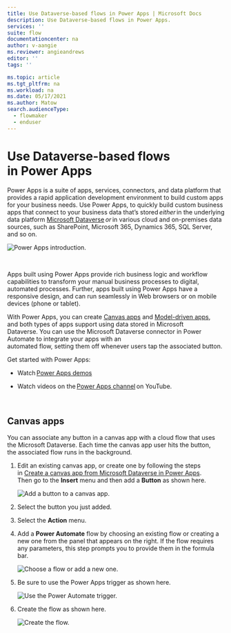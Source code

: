 ```yaml
---
title: Use Dataverse-based flows in Power Apps | Microsoft Docs
description: Use Dataverse-based flows in Power Apps.
services: ''
suite: flow
documentationcenter: na
author: v-aangie
ms.reviewer: angieandrews
editor: ''
tags: ''

ms.topic: article
ms.tgt_pltfrm: na
ms.workload: na
ms.date: 05/17/2021
ms.author: Matow
search.audienceType: 
  - flowmaker
  - enduser
---
```



# Use Dataverse-based flows in Power Apps  

Power Apps is a suite of apps, services, connectors, and data platform that provides a rapid application development environment to build custom apps for your business needs. Use Power Apps, to quickly build custom business apps that connect to your business data that’s stored *either* in the underlying data
platform [Microsoft Dataverse](/powerapps/maker/common-data-service/data-platform-intro) *or* in various cloud and on-premises data sources, such as SharePoint, Microsoft 365,
Dynamics 365, SQL Server, and so on. 

![Power Apps introduction.](../media/flows-power-apps/intro.png)

 

Apps built using Power Apps provide rich business logic and workflow capabilities to transform your manual business processes to digital, automated processes. Further, apps built using Power Apps have a responsive design, and can run seamlessly in Web browsers or on mobile devices (phone or tablet). 

With Power Apps, you can create [Canvas apps](/powerapps/maker/canvas-apps/) and [Model-driven apps](/powerapps/maker/model-driven-apps/), and both types of apps support using data stored in Microsoft Dataverse. You can use the Microsoft Dataverse connector in Power Automate to integrate your apps with an automated flow, setting them off whenever users tap the associated button.

Get started with Power Apps: 

- Watch [Power Apps demos](https://powerapps.microsoft.com/demo/) 

- Watch videos on the [Power Apps channel](https://www.youtube.com/channel/UCGfWR2ekfRFckLjev6eQYLg) on YouTube. 

 
## Canvas apps 

You can associate any button in a canvas app with a cloud flow that uses the Microsoft Dataverse. Each time the canvas app user hits the button, the associated flow runs in the background. 

1. Edit an existing canvas app, or create one by following the steps in [Create a canvas app from Microsoft Dataverse in Power Apps](/powerapps/maker/canvas-apps/data-platform-create-app). Then go to the **Insert** menu and then add a **Button** as shown here. 

   ![Add a button to a canvas app.](../media/flows-power-apps/add-button.png)
 
1. Select the button you just added.

1. Select the **Action** menu.

1. Add a **Power Automate** flow by choosing an existing flow or creating a new one from the panel that appears on the right. If the flow requires any parameters, this step prompts you to provide them in the formula bar. 

   ![Choose a flow or add a new one.](../media/flows-power-apps/select-flow.png)

1. Be sure to use the Power Apps trigger as shown here. 

   ![Use the Power Automate trigger.](../media/flows-power-apps/power-apps-triggers.png)

1. Create the flow as shown here. 

   ![Create the flow.](../media/flows-power-apps/create-flow.png)

